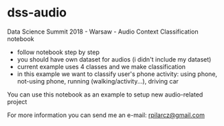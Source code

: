# dss-audio

Data Science Summit 2018 - Warsaw - Audio Context Classification notebook

- follow notebook step by step
- you should have own dataset for audios (i didn't include my dataset)
- current example uses 4 classes and we make classification
- in this example we want to classify user's phone activity: using phone, not-using phone, running (walking/activity...), driving car

You can use this notebook as an example to setup new audio-related project

For more information you can send me an e-mail: rpilarcz@gmail.com

